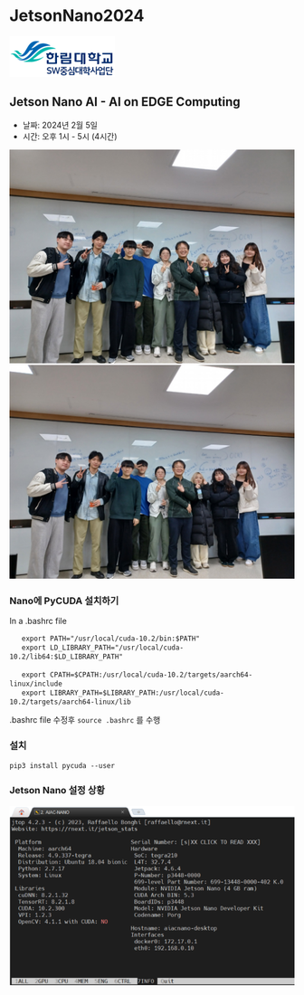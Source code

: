 # JetsonNano2024
![Hallym SW](./swhallym.png)

## Jetson Nano AI - AI on EDGE Computing

- 날짜: 2024년 2월 5일
- 시간: 오후 1시 - 5시 (4시간)

![Photo1](./participants1.jpg)
![Photo2](./participants2.jpg)


### Nano에 PyCUDA 설치하기
  
In a .bashrc file
```
   export PATH="/usr/local/cuda-10.2/bin:$PATH"
   export LD_LIBRARY_PATH="/usr/local/cuda-10.2/lib64:$LD_LIBRARY_PATH"

   export CPATH=$CPATH:/usr/local/cuda-10.2/targets/aarch64-linux/include
   export LIBRARY_PATH=$LIBRARY_PATH:/usr/local/cuda-10.2/targets/aarch64-linux/lib

```
.bashrc file 수정후 ```source .bashrc``` 를 수행

### 설치

```
pip3 install pycuda --user
```


### Jetson Nano 설정 상황

![Nvidia Jetson Nano](./nano.png)
